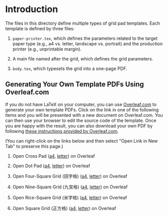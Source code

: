 # Introduction

The files in this directory define multiple types of grid pad templates. Each
template is defined by three files:

1. `paper-printer.tex`, which defines the parameters related to the target paper
   type (e.g., a4 vs. letter, landscape vs. portrait) and the production printer
   (e.g., unprintable margin).

2. A main file named after the grid, which defines the grid parameters.

3. `body.tex`, which typesets the grid into a one-page PDF.

## Generating Your Own Template PDFs Using Overleaf.com

If you do not have LaTeX on your computer, you can use
[Overleaf.com](https://overleaf.com) to generate your own template PDFs. Click on the
link in one of the following items and you will be presented with a new document on
Overleaf.com. You can then use your browser to edit the source code of the template.
Once you are happy with the result, you can also download your own PDF by following
[these instructions provided by
Overleaf.com](https://www.overleaf.com/learn/how-to/Exporting_your_work_from_Overleaf).

(You can right-click on the links below and then select "Open Link in New Tab"
to preserve this page.)

1. Open Cross Pad
   ([a4](https://www.overleaf.com/docs?engine=xelatex&snip_uri[]=https://raw.githubusercontent.com/maverickwoo/paperpad-templates/alpha/gridpad/body.tex&snip_uri[]=https://raw.githubusercontent.com/maverickwoo/paperpad-templates/alpha/gridpad/cross-pad.tex&snip_uri[]=https://raw.githubusercontent.com/maverickwoo/paperpad-templates/alpha/gridpad/paper-printer-a4.tex&snip_name[]=body.tex&snip_name[]=cross-pad.tex&snip_name[]=paper-printer.tex),
   [letter](https://www.overleaf.com/docs?engine=xelatex&snip_uri[]=https://raw.githubusercontent.com/maverickwoo/paperpad-templates/alpha/gridpad/body.tex&snip_uri[]=https://raw.githubusercontent.com/maverickwoo/paperpad-templates/alpha/gridpad/cross-pad.tex&snip_uri[]=https://raw.githubusercontent.com/maverickwoo/paperpad-templates/alpha/gridpad/paper-printer.tex))
   on Overleaf

2. Open Dot Pad
   ([a4](https://www.overleaf.com/docs?engine=xelatex&snip_uri[]=https://raw.githubusercontent.com/maverickwoo/paperpad-templates/alpha/gridpad/body.tex&snip_uri[]=https://raw.githubusercontent.com/maverickwoo/paperpad-templates/alpha/gridpad/dot-pad.tex&snip_uri[]=https://raw.githubusercontent.com/maverickwoo/paperpad-templates/alpha/gridpad/paper-printer-a4.tex&snip_name[]=body.tex&snip_name[]=dot-pad.tex&snip_name[]=paper-printer.tex),
   [letter](https://www.overleaf.com/docs?engine=xelatex&snip_uri[]=https://raw.githubusercontent.com/maverickwoo/paperpad-templates/alpha/gridpad/body.tex&snip_uri[]=https://raw.githubusercontent.com/maverickwoo/paperpad-templates/alpha/gridpad/dot-pad.tex&snip_uri[]=https://raw.githubusercontent.com/maverickwoo/paperpad-templates/alpha/gridpad/paper-printer.tex))
   on Overleaf

3. Open Four-Square Grid (田字格)
   ([a4](https://www.overleaf.com/docs?engine=xelatex&snip_uri[]=https://raw.githubusercontent.com/maverickwoo/paperpad-templates/alpha/gridpad/body.tex&snip_uri[]=https://raw.githubusercontent.com/maverickwoo/paperpad-templates/alpha/gridpad/four-square.tex&snip_uri[]=https://raw.githubusercontent.com/maverickwoo/paperpad-templates/alpha/gridpad/paper-printer-a4.tex&snip_name[]=body.tex&snip_name[]=four-square.tex&snip_name[]=paper-printer.tex),
   [letter](https://www.overleaf.com/docs?engine=xelatex&snip_uri[]=https://raw.githubusercontent.com/maverickwoo/paperpad-templates/alpha/gridpad/body.tex&snip_uri[]=https://raw.githubusercontent.com/maverickwoo/paperpad-templates/alpha/gridpad/four-square.tex&snip_uri[]=https://raw.githubusercontent.com/maverickwoo/paperpad-templates/alpha/gridpad/paper-printer.tex))
   on Overleaf

4. Open Nine-Square Grid (九宮格)
   ([a4](https://www.overleaf.com/docs?engine=xelatex&snip_uri[]=https://raw.githubusercontent.com/maverickwoo/paperpad-templates/alpha/gridpad/body.tex&snip_uri[]=https://raw.githubusercontent.com/maverickwoo/paperpad-templates/alpha/gridpad/nine-square.tex&snip_uri[]=https://raw.githubusercontent.com/maverickwoo/paperpad-templates/alpha/gridpad/paper-printer-a4.tex&snip_name[]=body.tex&snip_name[]=nine-square.tex&snip_name[]=paper-printer.tex),
   [letter](https://www.overleaf.com/docs?engine=xelatex&snip_uri[]=https://raw.githubusercontent.com/maverickwoo/paperpad-templates/alpha/gridpad/body.tex&snip_uri[]=https://raw.githubusercontent.com/maverickwoo/paperpad-templates/alpha/gridpad/nine-square.tex&snip_uri[]=https://raw.githubusercontent.com/maverickwoo/paperpad-templates/alpha/gridpad/paper-printer.tex))
   on Overleaf

5. Open Rice-Square Grid (米字格)
   ([a4](https://www.overleaf.com/docs?engine=xelatex&snip_uri[]=https://raw.githubusercontent.com/maverickwoo/paperpad-templates/alpha/gridpad/body.tex&snip_uri[]=https://raw.githubusercontent.com/maverickwoo/paperpad-templates/alpha/gridpad/rice-square.tex&snip_uri[]=https://raw.githubusercontent.com/maverickwoo/paperpad-templates/alpha/gridpad/paper-printer-a4.tex&snip_name[]=body.tex&snip_name[]=rice-square.tex&snip_name[]=paper-printer.tex),
   [letter](https://www.overleaf.com/docs?engine=xelatex&snip_uri[]=https://raw.githubusercontent.com/maverickwoo/paperpad-templates/alpha/gridpad/body.tex&snip_uri[]=https://raw.githubusercontent.com/maverickwoo/paperpad-templates/alpha/gridpad/rice-square.tex&snip_uri[]=https://raw.githubusercontent.com/maverickwoo/paperpad-templates/alpha/gridpad/paper-printer.tex))
   on Overleaf

6. Open Square Grid (正方格)
   ([a4](https://www.overleaf.com/docs?engine=xelatex&snip_uri[]=https://raw.githubusercontent.com/maverickwoo/paperpad-templates/alpha/gridpad/body.tex&snip_uri[]=https://raw.githubusercontent.com/maverickwoo/paperpad-templates/alpha/gridpad/square.tex&snip_uri[]=https://raw.githubusercontent.com/maverickwoo/paperpad-templates/alpha/gridpad/paper-printer-a4.tex&snip_name[]=body.tex&snip_name[]=square.tex&snip_name[]=paper-printer.tex),
   [letter](https://www.overleaf.com/docs?engine=xelatex&snip_uri[]=https://raw.githubusercontent.com/maverickwoo/paperpad-templates/alpha/gridpad/body.tex&snip_uri[]=https://raw.githubusercontent.com/maverickwoo/paperpad-templates/alpha/gridpad/square.tex&snip_uri[]=https://raw.githubusercontent.com/maverickwoo/paperpad-templates/alpha/gridpad/paper-printer.tex))
   on Overleaf
